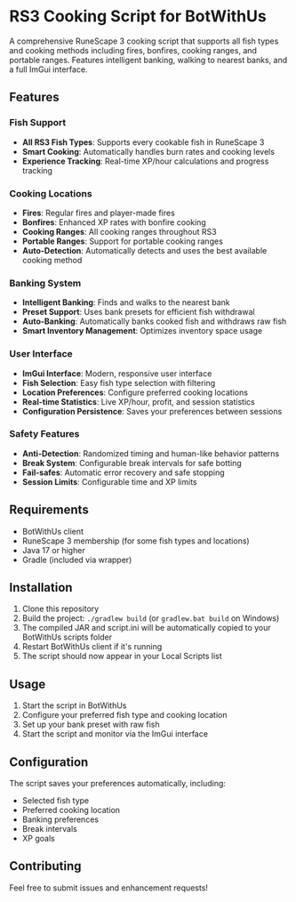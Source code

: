 # RS3 Cooking Script for BotWithUs

A comprehensive RuneScape 3 cooking script that supports all fish types and cooking methods including fires, bonfires, cooking ranges, and portable ranges. Features intelligent banking, walking to nearest banks, and a full ImGui interface.

## Features

### Fish Support
- **All RS3 Fish Types**: Supports every cookable fish in RuneScape 3
- **Smart Cooking**: Automatically handles burn rates and cooking levels
- **Experience Tracking**: Real-time XP/hour calculations and progress tracking

### Cooking Locations
- **Fires**: Regular fires and player-made fires
- **Bonfires**: Enhanced XP rates with bonfire cooking
- **Cooking Ranges**: All cooking ranges throughout RS3
- **Portable Ranges**: Support for portable cooking ranges
- **Auto-Detection**: Automatically detects and uses the best available cooking method

### Banking System
- **Intelligent Banking**: Finds and walks to the nearest bank
- **Preset Support**: Uses bank presets for efficient fish withdrawal
- **Auto-Banking**: Automatically banks cooked fish and withdraws raw fish
- **Smart Inventory Management**: Optimizes inventory space usage

### User Interface
- **ImGui Interface**: Modern, responsive user interface
- **Fish Selection**: Easy fish type selection with filtering
- **Location Preferences**: Configure preferred cooking locations
- **Real-time Statistics**: Live XP/hour, profit, and session statistics
- **Configuration Persistence**: Saves your preferences between sessions

### Safety Features
- **Anti-Detection**: Randomized timing and human-like behavior patterns
- **Break System**: Configurable break intervals for safe botting
- **Fail-safes**: Automatic error recovery and safe stopping
- **Session Limits**: Configurable time and XP limits

## Requirements

- BotWithUs client
- RuneScape 3 membership (for some fish types and locations)
- Java 17 or higher
- Gradle (included via wrapper)

## Installation

1. Clone this repository
2. Build the project: `./gradlew build` (or `gradlew.bat build` on Windows)
3. The compiled JAR and script.ini will be automatically copied to your BotWithUs scripts folder
4. Restart BotWithUs client if it's running
5. The script should now appear in your Local Scripts list

## Usage

1. Start the script in BotWithUs
2. Configure your preferred fish type and cooking location
3. Set up your bank preset with raw fish
4. Start the script and monitor via the ImGui interface

## Configuration

The script saves your preferences automatically, including:
- Selected fish type
- Preferred cooking location
- Banking preferences
- Break intervals
- XP goals

## Contributing

Feel free to submit issues and enhancement requests!
